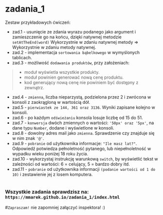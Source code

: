 # zadania_1

Zestaw przykładowych ćwiczeń:
- zad.1 - usunięcie ze zdania wyrazu podanego jako argument i zamieszczenie go na końcu, dzięki natywnej metodzie `setAtTheEnd(word)`
Wykorzystnie w zdaniu natywnej metody => Wykorzystnie w zdaniu metody natywnej.
- zad.2 - implementacja `sortowania bąbelkowego` w wymyślonych tablicach.
- zad.3 - możliwość `dodawania produktów`, przy założeniach: 
> - moduł wyświetla wszystkie produkty. 
> - moduł powinien generować nową cenę produktu. 
> - kod generujący nową cenę nie powiniem być dostępny z zewnątrz.
- zad.4 - `zmienna`, liczba nieparzystą, podzielona przez 2 i zwrócona w konsoli z zaokrągloną w wartością dół.
- zad.5 - `pierwiastek ze 144, 361 oraz 3136`. Wyniki zapisane kolejno w konsoli.
- zad.6 - po każdym `odświeżaniu` konsola losuje liczbę od 15 do 51.
- zad.7 - `konwersja` dwóch zmiennych o wartości: `'50px' oraz '5px'`, na dane typu `Number`, dodane i wyświetlone w konsoli.
- zad.8 - dowolny adres mail jako `zmienna`. Sprawdzenie czy znajduje się w nim znak `'@'`.
- zad.9 - `pobranie` od użytkownika informacje: `"Ile masz lat?"`. Odpowiedź potwiedza pełnoletność pytanego, lub niepełnoletność w wypadku wieku poniżej 18 roku życia.
- zad.10 - wykorzystaj instrukcję warunkową `switch`, by wyświetlić tekst w zależności od wartości: 6 = celujący, 5 = bardzo dobry itd.
- zad.11 - `pobranie` od użytkownika informacji `(podanie wartości od 1 do 10)` i zestawienie jej z losem komputera. 
#
### Wszystkie zadania sprawdzisz na: `https://mmarek.github.io/zadania_1/index.html`
#`Zapraszam!`
nie zapomniej załączyć inspektora! :)

